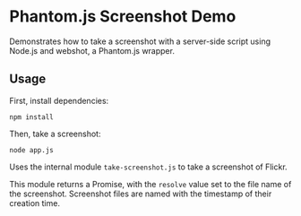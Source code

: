 # Phantom.js Screenshot Demo
Demonstrates how to take a screenshot with a server-side script using Node.js and webshot, a Phantom.js wrapper.

## Usage
First, install dependencies:
```
npm install
```

Then, take a screenshot:
```
node app.js
```
Uses the internal module `take-screenshot.js` to take a screenshot of Flickr.

This module returns a Promise, with the `resolve` value set to the file name of the screenshot. Screenshot files are named with the timestamp of their creation time.
